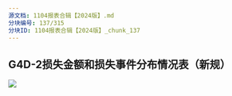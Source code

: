 ```yaml
---
源文档: 1104报表合辑【2024版】.md
分块编号: 137/315
分块ID: 1104报表合辑【2024版】_chunk_137
---
```


## G4D-2损失金额和损失事件分布情况表（新规）

![](data:image/x-emf;base64...)

